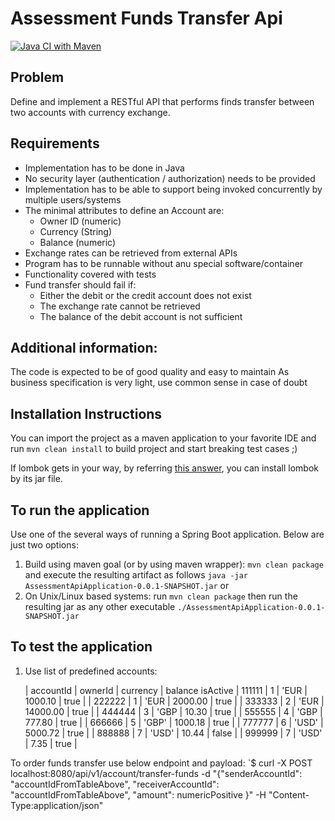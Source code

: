 # Assessment Funds Transfer Api

[![Java CI with Maven](https://github.com/morthenn/can-into-space/actions/workflows/maven.yml/badge.svg)](https://github.com/morthenn/can-into-space/actions/workflows/maven.yml)

## Problem ##

Define and implement a RESTful API that performs finds transfer between two accounts with currency exchange.

## Requirements ##

- Implementation has to be done in Java
- No security layer (authentication / authorization) needs to be provided
- Implementation has to be able to support being invoked concurrently by multiple users/systems
- The minimal attributes to define an Account are:
  - Owner ID (numeric)
  - Currency (String)
  - Balance (numeric)
- Exchange rates can be retrieved from external APIs
- Program has to be runnable without anu special software/container
- Functionality covered with tests
- Fund transfer should fail if:
  - Either the debit or the credit account does not exist
  - The exchange rate cannot be retrieved
  - The balance of the debit account is not sufficient


## Additional information:

The code is expected to be of good quality and easy to maintain
As business specification is very light, use common sense in case of doubt

## Installation Instructions
You can import the project as a maven application to your favorite IDE and run `mvn clean install` to build project and start breaking test cases ;)

If lombok gets in your way, by referring [this answer](https://stackoverflow.com/a/22332248/4130569), you can install lombok by its jar file.

## To run the application
Use one of the several ways of running a Spring Boot application. Below are just two options:

1. Build using maven goal (or by using maven wrapper): `mvn clean package` and execute the resulting artifact as follows `java -jar AssessmentApiApplication-0.0.1-SNAPSHOT.jar` or
2. On Unix/Linux based systems: run `mvn clean package` then run the resulting jar as any other executable `./AssessmentApiApplication-0.0.1-SNAPSHOT.jar`

## To test the application
1. Use list of predefined accounts:

   | accountId | ownerId | currency |    balance      isActive
   |   111111  |    1    | 'EUR     |  1000.10   |    true    |
   |   222222  |    1    | 'EUR     |  2000.00   |    true    |
   |   333333  |    2    | 'EUR     |  14000.00  |    true    |
   |   444444  |    3    | 'GBP     |  10.30     |    true    |
   |   555555  |    4    | 'GBP     |  777.80    |    true    |
   |   666666  |    5    | 'GBP'    |  1000.18   |    true    |
   |   777777  |    6    | 'USD'    |  5000.72   |    true    |
   |   888888  |    7    | 'USD'    |  10.44     |    false   |
   |   999999  |    7    | 'USD'    |  7.35      |    true    |
   
To order funds transfer use below endpoint and payload:
`$ curl -X POST localhost:8080/api/v1/account/transfer-funds -d "{\"senderAccountId\": \"accountIdFromTableAbove\", \"receiverAccountId\": \"accountIdFromTableAbove\", \"amount\": numericPositive }" -H "Content-Type:application/json"



